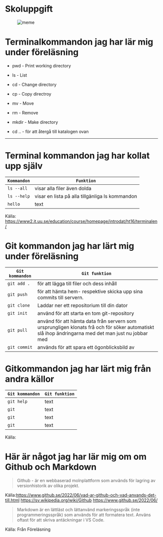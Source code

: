 # Skoluppgift

<figure>
    
<img src="https://encrypted-tbn0.gstatic.com/images?q=tbn:ANd9GcQY02AzBmCIR5T98JtS1m1vLQ8SEC4BrlBINg&s" alt= "meme">
         
</figure>
 
# Terminalkommandon jag har lär mig under föreläsning

* pwd  - Print working directory</br>
* ls - List</br>
* cd - Change directory</br>
* cp - Copy directroy</br>
* mv - Move</br>
* rm - Remove</br><figure>

* mkdir - Make directory</br>
* cd .. - för att återgå till katalogen ovan
---------------------------------

# Terminal kommandon jag har kollat upp själv

| `Kommandon` | `Funktion` | 
|--|--|
| `ls --all ` | visar alla filer även dolda
| `ls --help` | visar en lista på alla tillgänliga ls kommandon
| `hello` | text


Källa: https://www2.it.uu.se/education/course/homepage/introdat/ht16/terminalen/


#  Git kommandon jag har lärt mig under föreläsning


| `Git kommandon` | `Git funktion` | 
|--|--|
| `git add .` | för att lägga till filer och dess inhåll
| `git push` | för att hämta hem- respektive skicka upp sina commits till servern.
| `git clone` | Laddar ner ett repositorium till din dator
| `git init` | använd för att starta en tom git-repository
| `git pull` | använd för att hämta data från servern som ursprungligen klonats frå och för söker automatiskt slå ihop ändringarna med det man just nu jobbar med
| `git commit` | används för att spara ett ögonblicksbild av 


# Gitkommandon jag har lärt mig från andra källor


| `Git kommandon` | `Git funktion` |
|--|--| 
| `git help` | text
| `git` | text
| `git` | text
| `git` | text


Källa: 

# Här är något jag har lär mig om om Github och Markdown

> Github - är en webbaserad molnplattform som används för lagring av versionhistorik av olika projekt.

Källa:https://www.github.se/2022/06/vad-ar-github-och-vad-anvands-det-till.html
https://sv.wikipedia.org/wiki/Github
https://www.github.se/2022/06/

> Markdown är en lättläst och lättanvänd
markeringsspråk (inte programmeringsspråk) som
används för att formatera text. Använs oftast för att skriva antäckningar i VS Code.

Källa: Från Föreläsning






